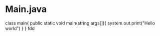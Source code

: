 # Main.java
class main{
public static void main(string args[]){
system.out.print("Hello world")
}
}
fdd

